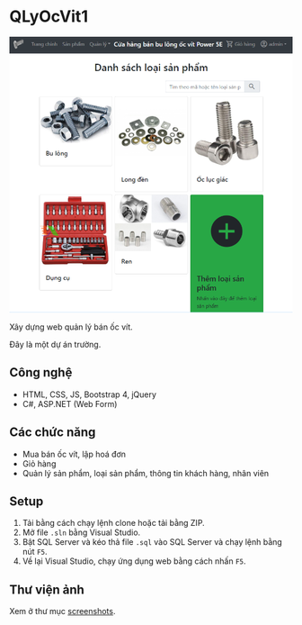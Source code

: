# QLyOcVit1
![Trang chủ](screenshots/Picture5.png)

Xây dựng web quản lý bán ốc vít.

Đây là một dự án trường.

## Công nghệ
- HTML, CSS, JS, Bootstrap 4, jQuery
- C#, ASP.NET (Web Form)

## Các chức năng
+ Mua bán ốc vít, lập hoá đơn
+ Giỏ hàng
+ Quản lý sản phẩm, loại sản phẩm, thông tin khách hàng, nhân viên

## Setup
1. Tải bằng cách chạy lệnh clone hoặc tải bằng ZIP.
2. Mở file `.sln` bằng Visual Studio.
3. Bật SQL Server và kéo thả file `.sql` vào SQL Server và chạy lệnh bằng nút `F5`.
4. Về lại Visual Studio, chạy ứng dụng web bằng cách nhấn `F5`.

## Thư viện ảnh
Xem ở thư mục <a href="screenshots">screenshots</a>.
